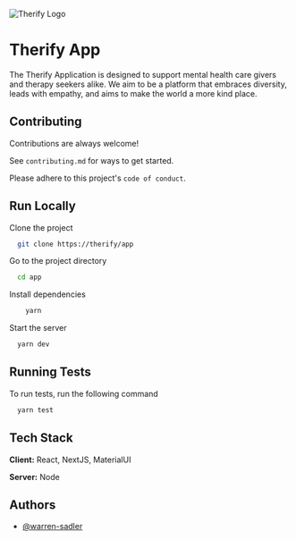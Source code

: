 ![Therify Logo](https://uploads-ssl.webflow.com/63036fae7a2d87adca378a78/63922c7832daff12332bfb5f_Therify_Logo_FullColor_RGB_2022.svg)

# Therify App

The Therify Application is designed to support mental health care givers and therapy seekers alike. We aim to be a platform that embraces diversity, leads with empathy, and aims to make the world a more kind place.

## Contributing

Contributions are always welcome!

See `contributing.md` for ways to get started.

Please adhere to this project's `code of conduct`.

## Run Locally

Clone the project

```bash
  git clone https://therify/app
```

Go to the project directory

```bash
  cd app
```

Install dependencies

```bash
    yarn
```

Start the server

```bash
  yarn dev
```

## Running Tests

To run tests, run the following command

```bash
  yarn test
```

## Tech Stack

**Client:** React, NextJS, MaterialUI

**Server:** Node

## Authors

- [@warren-sadler](https://www.github.com/warren-sadler)
